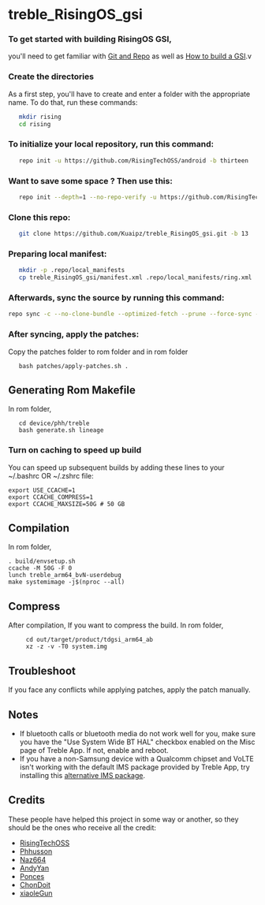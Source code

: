 # treble_RisingOS_gsi

### To get started with building RisingOS GSI,
you'll need to get familiar with [Git and Repo](https://source.android.com/source/using-repo.html) as well as [How to build a GSI](https://github.com/phhusson/treble_experimentations/wiki/How-to-build-a-GSI%3F).v


### Create the directories

As a first step, you'll have to create and enter a folder with the appropriate name.
To do that, run these commands:

```bash
   mkdir rising
   cd rising
```

### To initialize your local repository, run this command:

```bash
   repo init -u https://github.com/RisingTechOSS/android -b thirteen
```
### Want to save some space ? Then use this:

```bash
   repo init --depth=1 --no-repo-verify -u https://github.com/RisingTechOSS/android -b thirteen -g default,-mips,-darwin,-notdefault
```

### Clone this repo:

```bash
   git clone https://github.com/Kuaipz/treble_RisingOS_gsi.git -b 13
```

### Preparing local manifest:

```bash
   mkdir -p .repo/local_manifests
   cp treble_RisingOS_gsi/manifest.xml .repo/local_manifests/ring.xml
```

### Afterwards, sync the source by running this command:

```bash
repo sync -c --no-clone-bundle --optimized-fetch --prune --force-sync -j$(nproc --all)
```

### After syncing, apply the patches:

Copy the patches folder to rom folder and in rom folder

```
   bash patches/apply-patches.sh .
```

## Generating Rom Makefile

 In rom folder,
 
 ```
    cd device/phh/treble
    bash generate.sh lineage
 ```

### Turn on caching to speed up build

You can speed up subsequent builds by adding these lines to your ~/.bashrc OR ~/.zshrc file:

```
export USE_CCACHE=1
export CCACHE_COMPRESS=1
export CCACHE_MAXSIZE=50G # 50 GB
```

## Compilation 

In rom folder,

 ```
 . build/envsetup.sh
 ccache -M 50G -F 0
 lunch treble_arm64_bvN-userdebug 
 make systemimage -j$(nproc --all)
 ```

## Compress

After compilation,
If you want to compress the build.
In rom folder,

   ```
        cd out/target/product/tdgsi_arm64_ab
        xz -z -v -T0 system.img 
   ```


## Troubleshoot
 
If you face any conflicts while applying patches, apply the patch manually.



## Notes
- If bluetooth calls or bluetooth media do not work well for you, make sure you have the "Use System Wide BT HAL" checkbox enabled on the Misc page of Treble App. If not, enable and reboot.
- If you have a non-Samsung device with a Qualcomm chipset and VoLTE isn't working with the default IMS package provided by Treble App, try installing this [alternative IMS package](https://treble.phh.me/stable/ims-caf-s.apk).



## Credits
These people have helped this project in some way or another, so they should be the ones who receive all the credit:
- [RisingTechOSS](https://github.com/RisingTechOSS)
- [Phhusson](https://github.com/phhusson)
- [Naz664](https://github.com/naz664)
- [AndyYan](https://github.com/AndyCGYan)
- [Ponces](https://github.com/ponces)
- [ChonDoit](https://github.com/ChonDoit)
- [xiaoleGun](https://github.com/xiaoleGun)
